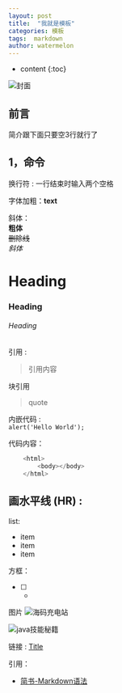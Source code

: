 ```yaml
---
layout: post
title:  "我就是模板"
categories: 模板
tags:  markdown  
author: watermelon
---
```

* content
{:toc}


![封面](https://img0.ph.126.net/Bi0eQdLrDPYkfvJaZX9kDg==/6597860315519514660.jpg)
## 前言
简介跟下面只要空3行就行了



## 1，命令
换行符 : 一行结束时输入两个空格  

字体加粗：**text**  

斜体：  
**粗体**  
~~删除线~~  
*斜体*  

# Heading
### Heading
###### Heading
引用 :
> 引用内容

块引用
> quote

内嵌代码 :   
`alert('Hello World');`

代码内容：
```js
    <html>
        <body></body>
    </html>
```

画水平线 (HR) :
--------


list:
* item
* item
* item


方框：
- [ ] -

图片
![海码充电站](https://thumbnail0.baidupcs.com/thumbnail/dc6c2caf3b17bfcefc6f07a8347e9e60?fid=3022657087-250528-297020943375896&time=1543406400&rt=sh&sign=FDTAER-DCb740ccc5511e5e8fedcff06b081203-WOa3fkgBacreZWle6qNdoy77q%2B4%3D&expires=8h&chkv=0&chkbd=0&chkpc=&dp-logid=7696618029486668782&dp-callid=0&size=c710_u400&quality=100&vuk=-&ft=video)


![java技能秘籍](url)

链接 :
[Title](URL)

引用：
* [简书-Markdown语法](https://www.jianshu.com/p/2d7a12948a6f)



